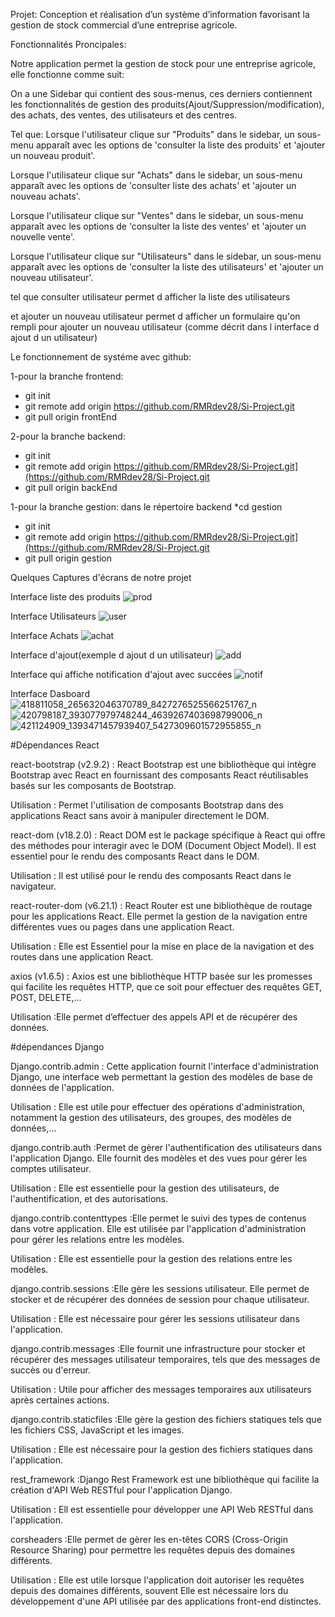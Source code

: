 Projet: Conception et réalisation d’un système d’information favorisant la gestion de stock commercial d’une entreprise agricole. 

Fonctionnalités Proncipales:

 Notre application permet la gestion de stock pour une entreprise agricole, elle fonctionne comme suit:
 
 On a une Sidebar qui contient des sous-menus, ces derniers contiennent les fonctionnalités de gestion des produits(Ajout/Suppression/modification), des achats, des ventes, des utilisateurs et des centres.
 
 Tel que:
 Lorsque l'utilisateur clique sur "Produits" dans le sidebar, un sous-menu apparaît avec les options de 'consulter la liste des produits' et 'ajouter un nouveau produit'.
 
 Lorsque l'utilisateur clique sur "Achats" dans le sidebar, un sous-menu apparaît avec les options de 'consulter  liste des achats' et 'ajouter un nouveau achats'.
 
 Lorsque l'utilisateur clique sur "Ventes" dans le sidebar, un sous-menu apparaît avec les options de 'consulter la liste des ventes' et 'ajouter un nouvelle vente'.
 
 Lorsque l'utilisateur clique sur "Utilisateurs" dans le sidebar, un sous-menu apparaît avec les options de 'consulter la liste des utilisateurs' et 'ajouter un nouveau utilisateur'.
 
tel que consulter utilisateur permet d afficher la liste des utilisateurs

et ajouter un nouveau utilisateur permet d afficher un formulaire qu'on rempli  pour ajouter un nouveau utilisateur (comme décrit dans l interface d ajout d un utilisateur)

Le fonctionnement de systéme avec github:

1-pour la branche frontend:
 * git init
 * git remote add origin https://github.com/RMRdev28/Si-Project.git
 * git pull origin frontEnd
   
2-pour la branche backend:
 * git init
 * git remote add origin https://github.com/RMRdev28/Si-Project.git](https://github.com/RMRdev28/Si-Project.git
 * git pull origin backEnd

1-pour la branche gestion:
dans le répertoire backend
 *cd gestion
 * git init
 * git remote add origin https://github.com/RMRdev28/Si-Project.git](https://github.com/RMRdev28/Si-Project.git
 * git pull origin gestion


Quelques Captures d'écrans de notre projet

Interface liste des produits
![prod](https://github.com/RMRdev28/Si-Project/assets/148289298/d3b4c7e4-4482-4dbe-8e3f-9a9104c3f93f)

Interface Utilisateurs
![user](https://github.com/RMRdev28/Si-Project/assets/148289298/1b62d61a-ee07-4048-a516-55917774825b)

Interface Achats
![achat](https://github.com/RMRdev28/Si-Project/assets/148289298/e7d34457-669d-4967-a01b-57ed0159ae2c)

Interface d'ajout(exemple d ajout d un utilisateur)
![add](https://github.com/RMRdev28/Si-Project/assets/148289298/ee874ce8-6914-4e28-8ca3-ba5a64a3cd85)

Interface qui affiche notification d'ajout avec succées
![notif](https://github.com/RMRdev28/Si-Project/assets/148289298/39280556-df8f-44b7-a010-7b7ecd8e8ff2)

Interface Dasboard
![418811058_265632046370789_8427276525566251767_n](https://github.com/RMRdev28/Si-Project/assets/148289298/f8ca9e08-f649-4ed0-896f-87fdb791ce95)![420798187_393077979748244_4639267403698799006_n](https://github.com/RMRdev28/Si-Project/assets/148289298/79cb8f81-9e33-4302-831a-888c5252f1cd)
![421124909_1393471457939407_5427309601572955855_n](https://github.com/RMRdev28/Si-Project/assets/148289298/4b5f8459-f765-4f81-b3c9-cad5497d6521)


#Dépendances React

react-bootstrap (v2.9.2) : React Bootstrap est une bibliothèque qui intègre Bootstrap avec React en fournissant des composants React réutilisables basés sur les composants de Bootstrap.

Utilisation : Permet l'utilisation de composants Bootstrap dans des applications React sans avoir à manipuler directement le DOM.


react-dom (v18.2.0) : React DOM est le package spécifique à React qui offre des méthodes pour interagir avec le DOM (Document Object Model). Il est essentiel pour le rendu des composants React dans le DOM.

Utilisation : Il est utilisé pour le rendu des composants React dans le navigateur.


react-router-dom (v6.21.1) : React Router est une bibliothèque de routage pour les applications React. Elle permet la gestion de la navigation entre différentes vues ou pages dans une application React.

Utilisation : Elle est Essentiel pour la mise en place de la navigation et des routes dans une application React.


axios (v1.6.5) : Axios est une bibliothèque HTTP basée sur les promesses qui facilite les requêtes HTTP, que ce soit pour effectuer des requêtes GET, POST,  DELETE,...

Utilisation :Elle permet  d’effectuer des appels API et  de récupérer des données.



#dépendances Django

Django.contrib.admin : Cette application fournit l'interface d'administration Django, une interface web permettant la gestion des modèles de base de données de l'application.

Utilisation : Elle est utile pour effectuer des opérations d'administration, notamment la gestion des utilisateurs, des groupes, des modèles de données,...


django.contrib.auth :Permet de gèrer l'authentification des utilisateurs dans l'application Django. Elle fournit des modèles et des vues pour gérer les comptes utilisateur.

Utilisation : Elle est essentielle pour la gestion des utilisateurs, de l'authentification, et des autorisations.


django.contrib.contenttypes :Elle permet le suivi des types de contenus dans votre application. Elle est utilisée par l'application d'administration pour gérer les relations entre les modèles.

Utilisation : Elle est essentielle pour la gestion des relations entre les modèles.


django.contrib.sessions :Elle gère les sessions utilisateur. Elle permet de stocker et de récupérer des données de session pour chaque utilisateur.

Utilisation : Elle est nécessaire pour gérer les sessions utilisateur dans l'application.


django.contrib.messages :Elle fournit une infrastructure pour stocker et récupérer des messages utilisateur temporaires, tels que des messages de succès ou d'erreur.

Utilisation : Utile pour afficher des messages temporaires aux utilisateurs après certaines actions.


django.contrib.staticfiles :Elle gère la gestion des fichiers statiques tels que les fichiers CSS, JavaScript et les images.

Utilisation : Elle est nécessaire pour la gestion des fichiers statiques dans l'application.


rest_framework :Django Rest Framework est une bibliothèque qui facilite la création d'API Web RESTful pour l'application Django.

Utilisation : Ell est essentielle pour développer une API Web RESTful dans l'application.


corsheaders :Elle permet de gèrer les en-têtes CORS (Cross-Origin Resource Sharing) pour permettre les requêtes depuis des domaines différents.

Utilisation : Elle est utile lorsque l'application doit autoriser les requêtes depuis des domaines différents, souvent Elle est nécessaire lors du développement d'une API utilisée par des applications front-end distinctes.




